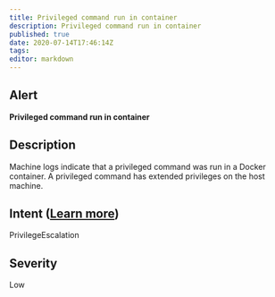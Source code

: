 ```yaml
---
title: Privileged command run in container
description: Privileged command run in container
published: true
date: 2020-07-14T17:46:14Z
tags:
editor: markdown
---
```


## Alert
**Privileged command run in container**

## Description
Machine logs indicate that a privileged command was run in a Docker container. A privileged command has extended privileges on the host machine.

## Intent ([Learn more](/public/security/alerts/intentions.md))
PrivilegeEscalation

## Severity
Low




